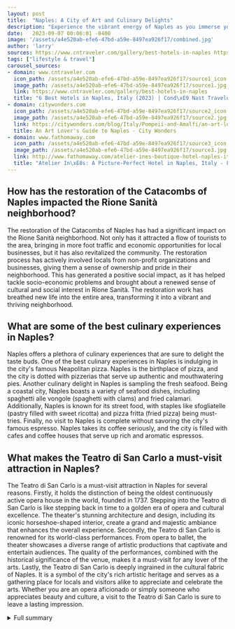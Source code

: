 ```yaml
---
layout: post
title:  "Naples: A City of Art and Culinary Delights"
description: "Experience the vibrant energy of Naples as you immerse yourself in its captivating art scene, historic landmarks, and mouthwatering culinary offerings."
date:   2023-09-07 00:06:01 -0400
image: '/assets/a4e520ab-efe6-47bd-a59e-8497ea926f17/combined.jpg'
author: 'larry'
sources: https://www.cntraveler.com/gallery/best-hotels-in-naples https://citywonders.com/blog/Italy/Pompeii-and-Amalfi/an-art-lovers-guide-to-naples http://www.fathomaway.com/atelier-ines-boutique-hotel-naples-italy-review/ https://artsandculture.google.com/story/4gVBLo6diFUXJw https://devourtours.com/blog/michelin-star-restaurants-naples-italy/ https://study.com/academy/lesson/teatro-di-san-carlo-architecture-history.html
tags: ["lifestyle & travel"]
carousel_sources:
- domain: www.cntraveler.com
  icon_path: /assets/a4e520ab-efe6-47bd-a59e-8497ea926f17/source1_icon.jpg
  image_path: /assets/a4e520ab-efe6-47bd-a59e-8497ea926f17/source1.jpg
  link: https://www.cntraveler.com/gallery/best-hotels-in-naples
  title: "6 Best Hotels in Naples, Italy (2023) | Cond\xE9 Nast Traveler"
- domain: citywonders.com
  icon_path: /assets/a4e520ab-efe6-47bd-a59e-8497ea926f17/source2_icon.jpg
  image_path: /assets/a4e520ab-efe6-47bd-a59e-8497ea926f17/source2.jpg
  link: https://citywonders.com/blog/Italy/Pompeii-and-Amalfi/an-art-lovers-guide-to-naples
  title: An Art Lover's Guide to Naples - City Wonders
- domain: www.fathomaway.com
  icon_path: /assets/a4e520ab-efe6-47bd-a59e-8497ea926f17/source3_icon.jpg
  image_path: /assets/a4e520ab-efe6-47bd-a59e-8497ea926f17/source3.jpg
  link: http://www.fathomaway.com/atelier-ines-boutique-hotel-naples-italy-review/
  title: "Atelier In\xE8s: A Picture-Perfect Hotel in Naples, Italy - Fathom"
---
```


## How has the restoration of the Catacombs of Naples impacted the Rione Sanità neighborhood?
The restoration of the Catacombs of Naples has had a significant impact on the Rione Sanità neighborhood. Not only has it attracted a flow of tourists to the area, bringing in more foot traffic and economic opportunities for local businesses, but it has also revitalized the community. The restoration process has actively involved locals from non-profit organizations and businesses, giving them a sense of ownership and pride in their neighborhood. This has generated a positive social impact, as it has helped tackle socio-economic problems and brought about a renewed sense of cultural and social interest in Rione Sanità. The restoration work has breathed new life into the entire area, transforming it into a vibrant and thriving neighborhood.

## What are some of the best culinary experiences in Naples?
Naples offers a plethora of culinary experiences that are sure to delight the taste buds. One of the best culinary experiences in Naples is indulging in the city's famous Neapolitan pizza. Naples is the birthplace of pizza, and the city is dotted with pizzerias that serve up authentic and mouthwatering pies. Another culinary delight in Naples is sampling the fresh seafood. Being a coastal city, Naples boasts a variety of seafood dishes, including spaghetti alle vongole (spaghetti with clams) and fried calamari. Additionally, Naples is known for its street food, with staples like sfogliatelle (pastry filled with sweet ricotta) and pizza fritta (fried pizza) being must-tries. Finally, no visit to Naples is complete without savoring the city's famous espresso. Naples takes its coffee seriously, and the city is filled with cafes and coffee houses that serve up rich and aromatic espressos.

## What makes the Teatro di San Carlo a must-visit attraction in Naples?
The Teatro di San Carlo is a must-visit attraction in Naples for several reasons. Firstly, it holds the distinction of being the oldest continuously active opera house in the world, founded in 1737. Stepping into the Teatro di San Carlo is like stepping back in time to a golden era of opera and cultural excellence. The theater's stunning architecture and design, including its iconic horseshoe-shaped interior, create a grand and majestic ambiance that enhances the overall experience. Secondly, the Teatro di San Carlo is renowned for its world-class performances. From opera to ballet, the theater showcases a diverse range of artistic productions that captivate and entertain audiences. The quality of the performances, combined with the historical significance of the venue, makes it a must-visit for any lover of the arts. Lastly, the Teatro di San Carlo is deeply ingrained in the cultural fabric of Naples. It is a symbol of the city's rich artistic heritage and serves as a gathering place for locals and visitors alike to appreciate and celebrate the arts. Whether you are an opera aficionado or simply someone who appreciates beauty and culture, a visit to the Teatro di San Carlo is sure to leave a lasting impression.

<details>
  <summary>Full summary</summary>
I. Introduction: Naples - A City of Art and Culinary Delights<br><br>Naples is a vibrant city with a rich artistic scene and historic landmarks. It is also famous for being the birthplace of pizza. The hotels in Naples offer a range of options, from boutique boltholes to revitalized grande dames. Here are the best hotels in Naples.<br><br><br>Atelier Inès Arts & Suites - A Fusion of Art and Hospitality<br><br>Atelier Inès Arts & Suites opened in summer 2021, offering a unique and immersive art experience. The hotel showcases artist Annibale Oste's works, creating a living, breathing gallery for guests to explore. The building itself has a rich history, once serving as an open-air cinema and theater. With nearby attractions including a Michelin-starred pizza restaurant and the city's opera house and catacombs, Atelier Inès Arts & Suites is a perfect base for art lovers and culture enthusiasts.<br><br><br>Discovering the Artistic Delights of Naples<br><br>Naples is a haven for art enthusiasts, with numerous galleries and museums showcasing contemporary and modern art. PAN - Palace of the Arts, Largo Barrache Art Space, Galleria Lia Rumma, and Casamadre are just a few of the venues where visitors can immerse themselves in minimal art, conceptual art, and arte povera. Museo Madre and Plart museum are must-visit destinations for those interested in contemporary art and innovative materials. The National Archaeological Museum and Museo di Capodimonte offer a glimpse into Italy's rich history and artistic heritage. Additionally, many restaurants and cafes in Naples host exhibitions for local artists, and street art tours allow visitors to discover the vibrant murals, graffiti, and stencil-work scattered throughout the city.<br><br><br>A Cultural Renaissance in Rione Sanità<br><br>The restoration and promotion of the Catacombs of Naples have played a pivotal role in the renaissance of the Rione Sanità neighborhood. This heritage site has not only attracted a flow of tourists but has also helped tackle socio-economic problems through community involvement. Locals from non-profit organizations and businesses have actively participated in the restoration process, generating a sense of ownership and pride within the community. The restoration work is slowly reclaiming Rione Sanità as a place of cultural and social interest, breathing new life into the entire area.<br><br><br>Indulging in Culinary Experiences in Naples<br><br>Naples is renowned for its culinary offerings, and the city is home to several Michelin-starred restaurants. Palazzo Petrucci, Aria, George Restaurant, Indaco, and L'Olivo are just a few of the establishments where visitors can savor exceptional dining experiences. From exquisite seafood dishes to innovative culinary creations, these restaurants showcase the best of Neapolitan gastronomy.<br><br><br>The Majestic Teatro di San Carlo<br><br>No visit to Naples would be complete without experiencing the grandeur of the Teatro di San Carlo. Founded in 1737, it is the oldest continuously active opera house in the world. The theater's architecture and design, including its iconic horseshoe-shaped interior, set the stage for unforgettable performances. Exploring the history of the Teatro di San Carlo is like stepping back in time to a golden era of opera and cultural excellence.<br><br><br>Conclusion: Embrace the Vibrant Energy of Naples<br><br>Naples is a city that seamlessly blends art, history, and culinary delights. Whether you're wandering through contemporary art galleries, immersing yourself in ancient Roman history, indulging in Michelin-starred cuisine, or experiencing the magic of opera, Naples offers an abundance of long-lasting memories. Embrace the vibrant energy of this captivating city and embark on a journey filled with art, culture, and exquisite flavors.
</details>
